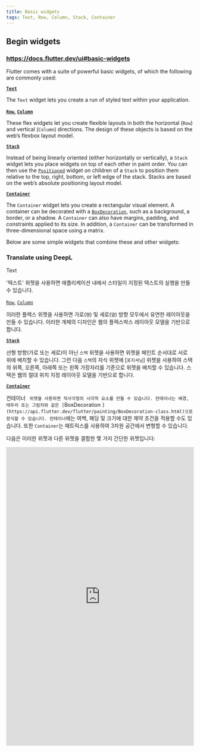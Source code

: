 ```yaml
---
title: Basic widgets 
tags: Text, Row, Column, Stack, Container
---
```

## Begin widgets

### https://docs.flutter.dev/ui#basic-widgets

Flutter comes with a suite of powerful basic widgets, of which the following are commonly used:

**[`Text`](https://api.flutter.dev/flutter/widgets/Text-class.html)**

The `Text` widget lets you create a run of styled text within your application.



**[`Row`](https://api.flutter.dev/flutter/widgets/Row-class.html), [`Column`](https://api.flutter.dev/flutter/widgets/Column-class.html)**

These flex widgets let you create flexible layouts in both the horizontal (`Row`) and vertical (`Column`) directions. The design of these objects is based on the web’s flexbox layout model.


**[`Stack`](https://api.flutter.dev/flutter/widgets/Stack-class.html)**

Instead of being linearly oriented (either horizontally or vertically), a `Stack` widget lets you place widgets on top of each other in paint order. You can then use the [`Positioned`](https://api.flutter.dev/flutter/widgets/Positioned-class.html) widget on children of a `Stack` to position them relative to the top, right, bottom, or left edge of the stack. Stacks are based on the web’s absolute positioning layout model.


**[`Container`](https://api.flutter.dev/flutter/widgets/Container-class.html)**

The `Container` widget lets you create a rectangular visual element. A container can be decorated with a [`BoxDecoration`](https://api.flutter.dev/flutter/painting/BoxDecoration-class.html), such as a background, a border, or a shadow. A `Container` can also have margins, padding, and constraints applied to its size. In addition, a `Container` can be transformed in three-dimensional space using a matrix.

Below are some simple widgets that combine these and other widgets:


### Translate using DeepL

Text

'텍스트' 위젯을 사용하면 애플리케이션 내에서 스타일이 지정된 텍스트의 실행을 만들 수 있습니다.

[`Row`](https://api.flutter.dev/flutter/widgets/Row-class.html), [`Column`](https://api.flutter.dev/flutter/widgets/Column-class.html)

이러한 플렉스 위젯을 사용하면 가로(`행`) 및 세로(`열`) 방향 모두에서 유연한 레이아웃을 만들 수 있습니다. 이러한 개체의 디자인은 웹의 플렉스박스 레이아웃 모델을 기반으로 합니다.

**[`Stack`](https://api.flutter.dev/flutter/widgets/Stack-class.html)**

선형 방향(가로 또는 세로)이 아닌 `스택` 위젯을 사용하면 위젯을 페인트 순서대로 서로 위에 배치할 수 있습니다. 그런 다음 `스택`의 자식 위젯에 [`포지셔닝`] 위젯을 사용하여 스택의 위쪽, 오른쪽, 아래쪽 또는 왼쪽 가장자리를 기준으로 위젯을 배치할 수 있습니다. 스택은 웹의 절대 위치 지정 레이아웃 모델을 기반으로 합니다.

**[`Container`](https://api.flutter.dev/flutter/widgets/Container-class.html)**

컨테이너 ` 위젯을 사용하면 직사각형의 시각적 요소를 만들 수 있습니다. 컨테이너는 배경, 테두리 또는 그림자와 같은 [`BoxDecoration `](https://api.flutter.dev/flutter/painting/BoxDecoration-class.html)으로 장식할 수 있습니다. 컨테이너`에는 여백, 패딩 및 크기에 대한 제약 조건을 적용할 수도 있습니다. 또한 `Container`는 매트릭스를 사용하여 3차원 공간에서 변형할 수 있습니다.

다음은 이러한 위젯과 다른 위젯을 결합한 몇 가지 간단한 위젯입니다:


<iframe src="https://dartpad.dev/?id=6a1c54c289f2c5208a3284a82fa793f7" style="width:100%;height:800px;border:none"></iframe>
